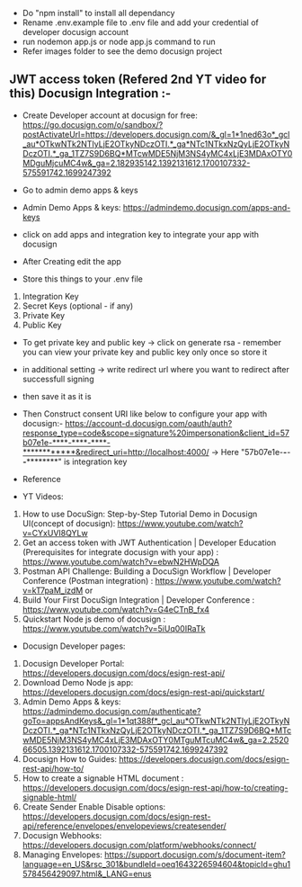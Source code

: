 
- Do "npm install" to install all dependancy
- Rename .env.example file to .env file and add your credential of developer docusign account
- run nodemon app.js or node app.js command to run 
- Refer images folder to see the demo docusign project

## JWT access token (Refered 2nd YT video for this) Docusign Integration :-
- Create Developer account at docusign for free: https://go.docusign.com/o/sandbox/?postActivateUrl=https://developers.docusign.com/&_gl=1*1ned63o*_gcl_au*OTkwNTk2NTIyLjE2OTkyNDczOTI.*_ga*NTc1NTkxNzQyLjE2OTkyNDczOTI.*_ga_1TZ7S9D6BQ*MTcwMDE5NjM3NS4yMC4xLjE3MDAxOTY0MDguMjcuMC4w&_ga=2.182935142.1392131612.1700107332-575591742.1699247392

- Go to admin demo apps & keys
- Admin Demo Apps & keys: https://admindemo.docusign.com/apps-and-keys

- click on add apps and integration key to integrate your app with docusign
- After Creating edit the app

- Store this things to your .env file 
1. Integration Key
2. Secret Keys (optional - if any)
3. Private Key
4. Public Key

- To get private key and public key 
  -> click on generate rsa - remember you can view your private key and public key only once so store it 

- in additional setting -> write redirect url where you want to redirect after successfull signing
- then save it as it is

- Then Construct consent URI like below to configure your app with docusign:-
https://account-d.docusign.com/oauth/auth?response_type=code&scope=signature%20impersonation&client_id=57b07e1e-****-****-****-************&redirect_uri=http://localhost:4000/
-> Here "57b07e1e-****-****-****-************" is integration key

- Reference

- YT Videos: 
1. How to use DocuSign: Step-by-Step Tutorial Demo in Docusign UI(concept of docusign): https://www.youtube.com/watch?v=CYxUVI8QYLw
2. Get an access token with JWT Authentication | Developer Education (Prerequisites for integrate docusign with your app) : https://www.youtube.com/watch?v=ebwN2HWpDQA
3. Postman API Challenge: Building a DocuSign Workflow | Developer Conference (Postman integration) : https://www.youtube.com/watch?v=kT7paM_izdM
or 
3. Build Your First DocuSign Integration | Developer Conference : https://www.youtube.com/watch?v=G4eCTnB_fx4
4. Quickstart Node js demo of docusign : https://www.youtube.com/watch?v=5iUq00IRaTk

- Docusign Developer pages:
1. Docusign Developer Portal: https://developers.docusign.com/docs/esign-rest-api/
2. Download Demo Node js app: https://developers.docusign.com/docs/esign-rest-api/quickstart/
3. Admin Demo Apps & keys: https://admindemo.docusign.com/authenticate?goTo=appsAndKeys&_gl=1*1qt388f*_gcl_au*OTkwNTk2NTIyLjE2OTkyNDczOTI.*_ga*NTc1NTkxNzQyLjE2OTkyNDczOTI.*_ga_1TZ7S9D6BQ*MTcwMDE5NjM3NS4yMC4xLjE3MDAxOTY0MTguMTcuMC4w&_ga=2.252066505.1392131612.1700107332-575591742.1699247392
4. Docusign How to Guides: https://developers.docusign.com/docs/esign-rest-api/how-to/
5. How to create a signable HTML document : https://developers.docusign.com/docs/esign-rest-api/how-to/creating-signable-html/
6. Create Sender Enable Disable options: https://developers.docusign.com/docs/esign-rest-api/reference/envelopes/envelopeviews/createsender/
7. Docusign Webhooks: https://developers.docusign.com/platform/webhooks/connect/ 
8. Managing Envelopes: https://support.docusign.com/s/document-item?language=en_US&rsc_301&bundleId=oeq1643226594604&topicId=ghu1578456429097.html&_LANG=enus